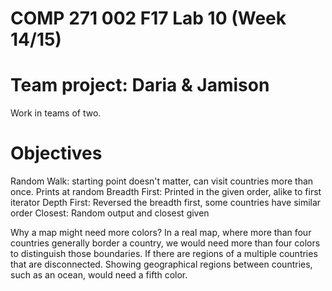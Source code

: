 # COMP 271 002 F17 Lab 10 (Week 14/15)

# Team project: Daria & Jamison

Work in teams of two.

# Objectives
Random Walk: starting point doesn't matter, can visit countries more than once. Prints at random
Breadth First: Printed in the given order, alike to first iterator
Depth First: Reversed the breadth first, some countries have similar order
Closest: Random output and closest given

Why a map might need more colors?
In a real map, where more than four countries generally border a country, we would need more than four colors to distinguish those boundaries.
If there are regions of a multiple countries that are disconnected.
Showing geographical regions between countries, such as an ocean, would need a fifth color. 



